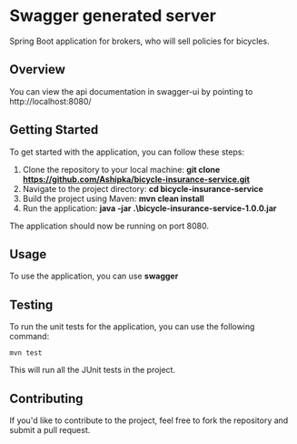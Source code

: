 # Swagger generated server

Spring Boot application for brokers, who will sell policies for bicycles.


## Overview  

You can view the api documentation in swagger-ui by pointing to  
http://localhost:8080/  



## **Getting Started**

To get started with the application, you can follow these steps:

1.  Clone the repository to your local machine: **git clone https://github.com/Ashipka/bicycle-insurance-service.git**
2.  Navigate to the project directory: **cd bicycle-insurance-service**
3.  Build the project using Maven: **mvn clean install**
4.  Run the application: **java -jar .\bicycle-insurance-service-1.0.0.jar**

The application should now be running on port 8080.

## **Usage**

To use the application, you can use **swagger** 


## **Testing**

To run the unit tests for the application, you can use the following command:

`mvn test`

This will run all the JUnit tests in the project.

## **Contributing**

If you'd like to contribute to the project, feel free to fork the repository and submit a pull request.
